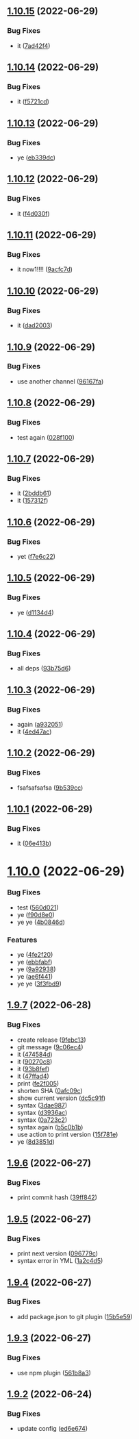 ## [1.10.15](https://github.com/yuliankarapetkov/react-cicd/compare/v1.10.14...v1.10.15) (2022-06-29)


### Bug Fixes

* it ([7ad42f4](https://github.com/yuliankarapetkov/react-cicd/commit/7ad42f45375b918634dea806473e0736d3c5636c))

## [1.10.14](https://github.com/yuliankarapetkov/react-cicd/compare/v1.10.13...v1.10.14) (2022-06-29)


### Bug Fixes

* it ([f5721cd](https://github.com/yuliankarapetkov/react-cicd/commit/f5721cddd2a8ecde1385f6f304af322e18b0d3e1))

## [1.10.13](https://github.com/yuliankarapetkov/react-cicd/compare/v1.10.12...v1.10.13) (2022-06-29)


### Bug Fixes

* ye ([eb339dc](https://github.com/yuliankarapetkov/react-cicd/commit/eb339dc4ca5fb2d0d7dc6b44d074d549a25e5303))

## [1.10.12](https://github.com/yuliankarapetkov/react-cicd/compare/v1.10.11...v1.10.12) (2022-06-29)


### Bug Fixes

* it ([f4d030f](https://github.com/yuliankarapetkov/react-cicd/commit/f4d030f3ad6ffc6baaa21315dd1e14c7167bebfd))

## [1.10.11](https://github.com/yuliankarapetkov/react-cicd/compare/v1.10.10...v1.10.11) (2022-06-29)


### Bug Fixes

* it now1!!!! ([9acfc7d](https://github.com/yuliankarapetkov/react-cicd/commit/9acfc7db6638a96d30810edadba3dda9a02d02ba))

## [1.10.10](https://github.com/yuliankarapetkov/react-cicd/compare/v1.10.9...v1.10.10) (2022-06-29)


### Bug Fixes

* it ([dad2003](https://github.com/yuliankarapetkov/react-cicd/commit/dad2003caeda29a5450f43a2b428f5d84e282361))

## [1.10.9](https://github.com/yuliankarapetkov/react-cicd/compare/v1.10.8...v1.10.9) (2022-06-29)


### Bug Fixes

* use another channel ([96167fa](https://github.com/yuliankarapetkov/react-cicd/commit/96167fa97e23a2b1e881c674701da0a7bd6f43b3))

## [1.10.8](https://github.com/yuliankarapetkov/react-cicd/compare/v1.10.7...v1.10.8) (2022-06-29)


### Bug Fixes

* test again ([028f100](https://github.com/yuliankarapetkov/react-cicd/commit/028f1003226210711d358c106ea4fd4b443ab7c3))

## [1.10.7](https://github.com/yuliankarapetkov/react-cicd/compare/v1.10.6...v1.10.7) (2022-06-29)


### Bug Fixes

* it ([2bddb61](https://github.com/yuliankarapetkov/react-cicd/commit/2bddb61c5fa9b2d49101fdede5280dcfe4578ff4))
* it ([157312f](https://github.com/yuliankarapetkov/react-cicd/commit/157312f304f6fb273f0b627de01b8575bbaa46c6))

## [1.10.6](https://github.com/yuliankarapetkov/react-cicd/compare/v1.10.5...v1.10.6) (2022-06-29)


### Bug Fixes

* yet ([f7e6c22](https://github.com/yuliankarapetkov/react-cicd/commit/f7e6c22718077ac7b7a47311b274f82fc0f7bc60))

## [1.10.5](https://github.com/yuliankarapetkov/react-cicd/compare/v1.10.4...v1.10.5) (2022-06-29)


### Bug Fixes

* ye ([d1134d4](https://github.com/yuliankarapetkov/react-cicd/commit/d1134d4cb5893302b5c7ecef2d66d805e0711e22))

## [1.10.4](https://github.com/yuliankarapetkov/react-cicd/compare/v1.10.3...v1.10.4) (2022-06-29)


### Bug Fixes

* all deps ([93b75d6](https://github.com/yuliankarapetkov/react-cicd/commit/93b75d6c0ac425862fad45af48890cb0cf073fc3))

## [1.10.3](https://github.com/yuliankarapetkov/react-cicd/compare/v1.10.2...v1.10.3) (2022-06-29)


### Bug Fixes

* again ([a932051](https://github.com/yuliankarapetkov/react-cicd/commit/a932051509b3b8284ef2e6a334ba89e2484e8ad5))
* it ([4ed47ac](https://github.com/yuliankarapetkov/react-cicd/commit/4ed47ac9a9419cc828befacc50b1d00673c3928c))

## [1.10.2](https://github.com/yuliankarapetkov/react-cicd/compare/v1.10.1...v1.10.2) (2022-06-29)


### Bug Fixes

* fsafsafsafsa ([9b539cc](https://github.com/yuliankarapetkov/react-cicd/commit/9b539ccd226353cb82361f821e21a36947ad177e))

## [1.10.1](https://github.com/yuliankarapetkov/react-cicd/compare/v1.10.0...v1.10.1) (2022-06-29)


### Bug Fixes

* it ([06e413b](https://github.com/yuliankarapetkov/react-cicd/commit/06e413b7d1bfef7deb508527753eb1bb40db516b))

# [1.10.0](https://github.com/yuliankarapetkov/react-cicd/compare/v1.9.7...v1.10.0) (2022-06-29)


### Bug Fixes

* test ([560d021](https://github.com/yuliankarapetkov/react-cicd/commit/560d0217518629223eef09167c1a57907b3f3d91))
* ye ([f90d8e0](https://github.com/yuliankarapetkov/react-cicd/commit/f90d8e0a76fa08a168822acb7f48f1f4b4e4bd40))
* ye ye ([4b0846d](https://github.com/yuliankarapetkov/react-cicd/commit/4b0846d395d2532f48cd41ac9a245be0ef758ba9))


### Features

* ye ([4fe2f20](https://github.com/yuliankarapetkov/react-cicd/commit/4fe2f20fdfbe2a5bdc168f2214b9d6501a6fd7d9))
* ye ([ebbfabf](https://github.com/yuliankarapetkov/react-cicd/commit/ebbfabf94a99938453fd2a2cd36a48a5d65072ff))
* ye ([9a92938](https://github.com/yuliankarapetkov/react-cicd/commit/9a92938771a2e5f4a291aa55d394e9e0eccd8ea8))
* ye ([ae6f441](https://github.com/yuliankarapetkov/react-cicd/commit/ae6f4410b5c8db3106419c8a75c841d6bd49cb7f))
* ye ye ([3f3fbd9](https://github.com/yuliankarapetkov/react-cicd/commit/3f3fbd98b57b16fbc9744a8f6c11435c7a644c4c))

## [1.9.7](https://github.com/yuliankarapetkov/react-cicd/compare/v1.9.6...v1.9.7) (2022-06-28)


### Bug Fixes

* create release ([9febc13](https://github.com/yuliankarapetkov/react-cicd/commit/9febc132802c1e2205b3136535f0a4e8eded1632))
* git message ([9c06ec4](https://github.com/yuliankarapetkov/react-cicd/commit/9c06ec4694606c752209a14503353f43a0e6f358))
* it ([474584d](https://github.com/yuliankarapetkov/react-cicd/commit/474584d9cbe188846d4ac4d1c5d59312a51e6453))
* it ([90270c8](https://github.com/yuliankarapetkov/react-cicd/commit/90270c80740e771e228b8a495a5157b35f4b241b))
* it ([93b8fef](https://github.com/yuliankarapetkov/react-cicd/commit/93b8fef98dd58e0b355da1db41475c1a085ba553))
* it ([47ffad4](https://github.com/yuliankarapetkov/react-cicd/commit/47ffad476ef6b994828ad5731d6c22458476bf32))
* print ([fe2f005](https://github.com/yuliankarapetkov/react-cicd/commit/fe2f00591e15e06aef9be0dbb5ea3dfd59aa5696))
* shorten SHA ([0afc09c](https://github.com/yuliankarapetkov/react-cicd/commit/0afc09c71feb24c49bad2e548f33fda4be264d0a))
* show current version ([dc5c91f](https://github.com/yuliankarapetkov/react-cicd/commit/dc5c91fa6b7225c0c0340e39c00d6c5718c85137))
* syntax ([3dae987](https://github.com/yuliankarapetkov/react-cicd/commit/3dae98769f7eb48a579ab28336c8a897cd3c2421))
* syntax ([d3936ac](https://github.com/yuliankarapetkov/react-cicd/commit/d3936ac73e93229d9986184d4519532b037c1430))
* syntax ([0a723c2](https://github.com/yuliankarapetkov/react-cicd/commit/0a723c20e87f1cb9744149a146a0f81db9018497))
* syntax again ([b5c0b1b](https://github.com/yuliankarapetkov/react-cicd/commit/b5c0b1b96857b79002037481367ba85e6e218173))
* use action to print version ([15f781e](https://github.com/yuliankarapetkov/react-cicd/commit/15f781e64b1bf62bc76981da990cbac2abd6e5e3))
* ye ([8d3851d](https://github.com/yuliankarapetkov/react-cicd/commit/8d3851d32b8cdc2addcb8bf577c54f7224a7dac0))

## [1.9.6](https://github.com/yuliankarapetkov/react-cicd/compare/v1.9.5...v1.9.6) (2022-06-27)


### Bug Fixes

* print commit hash ([39ff842](https://github.com/yuliankarapetkov/react-cicd/commit/39ff842481824879307d749ad87a194cfe084293))

## [1.9.5](https://github.com/yuliankarapetkov/react-cicd/compare/v1.9.4...v1.9.5) (2022-06-27)


### Bug Fixes

* print next version ([096779c](https://github.com/yuliankarapetkov/react-cicd/commit/096779c1de56646b498d0820398fb8f4cb2998a9))
* syntax error in YML ([1a2c4d5](https://github.com/yuliankarapetkov/react-cicd/commit/1a2c4d5a84bf5f2054cbf28209e81969cc8edcc7))

## [1.9.4](https://github.com/yuliankarapetkov/react-cicd/compare/v1.9.3...v1.9.4) (2022-06-27)


### Bug Fixes

* add package.json to git plugin ([15b5e59](https://github.com/yuliankarapetkov/react-cicd/commit/15b5e5908f2477cc2748f2867e7e292ecab5e018))

## [1.9.3](https://github.com/yuliankarapetkov/react-cicd/compare/v1.9.2...v1.9.3) (2022-06-27)


### Bug Fixes

* use npm plugin ([561b8a3](https://github.com/yuliankarapetkov/react-cicd/commit/561b8a30549cae7808188d42c465434485b92177))

## [1.9.2](https://github.com/yuliankarapetkov/react-cicd/compare/v1.9.1...v1.9.2) (2022-06-24)

### Bug Fixes

- update config ([ed6e674](https://github.com/yuliankarapetkov/react-cicd/commit/ed6e674ada92824d951db1aa1bf93efef87d3431))
